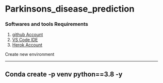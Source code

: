 # Parkinsons_disease_prediction

### Softwares and tools Requirements


1. [github Account](https://github.com)
2. [VS Code IDE](https://code.visualstudio.com/)
3. [Herok Account](https://heroku.com)


Create new environment

---

Conda create -p venv python==3.8 -y
---